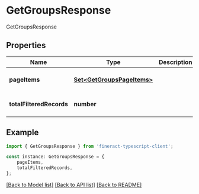 # GetGroupsResponse

GetGroupsResponse

## Properties

Name | Type | Description | Notes
------------ | ------------- | ------------- | -------------
**pageItems** | [**Set&lt;GetGroupsPageItems&gt;**](GetGroupsPageItems.md) |  | [optional] [default to undefined]
**totalFilteredRecords** | **number** |  | [optional] [default to undefined]

## Example

```typescript
import { GetGroupsResponse } from 'fineract-typescript-client';

const instance: GetGroupsResponse = {
    pageItems,
    totalFilteredRecords,
};
```

[[Back to Model list]](../README.md#documentation-for-models) [[Back to API list]](../README.md#documentation-for-api-endpoints) [[Back to README]](../README.md)
